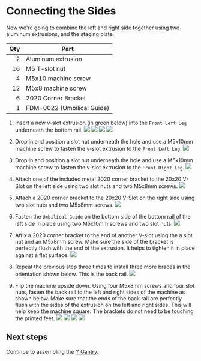 # Connecting the Sides

Now we're going to combine the left and right side together using two aluminum extrusions, and the staging plate.

| Qty | Part                       |
|----:|----------------------------|
|   2 | Aluminum extrusion         |
|  16 | M5 T-slot nut              |
|   4 | M5x10 machine screw        |
|  12 | M5x8 machine screw         |
|   6 | 2020 Corner Bracket        |
|   1 | FDM-0022 (Umbilical Guide) |

1. Insert a new v-slot extrusion (in green below) into the `Front Left Leg` underneath the bottom rail.
  ![](images/Connecting-The-Sides-Step-1.webp)
  ![](images/Connecting-The-Sides-Step-1-2.webp)
  ![](images/Connecting-The-Sides-Step-1-3.webp)
  ![](images/v_slot_into_frame.webp)

1. Drop in and position a slot nut underneath the hole and use a M5x10mm machine screw to fasten the v-slot extrusion to the `Front Left Leg`.
  ![](images/Connecting-The-Sides-Step-2.webp)

1. Drop in and position a slot nut underneath the hole and use a M5x10mm machine screw to fasten the v-slot extrusion to the `Front Right Leg`.
  ![](images/Connecting-The-Sides-Step-3.webp)

1. Attach one of the included metal 2020 corner bracket to the 20x20 V-Slot on the left side using two slot nuts and two M5x8mm screws.
  ![](images/Connecting-The-Sides-Step-4.webp)

1. Attach a 2020 corner bracket to the 20x20 V-Slot on the right side using two slot nuts and two M5x8mm screws.
  ![](images/Connecting-The-Sides-Step-5.webp)

1. Fasten the `Umbilical Guide` on the bottom side of the bottom rail of the left side in place using two M5x10mm screws and two slot nuts.
  ![](images/Connecting-The-Sides-Step-6.webp)

1. Affix a 2020 corner bracket to the end of another V-slot using the a slot nut and an M5x8mm screw. Make sure the side of the bracket is perfectly flush with the end of the extrusion. It helps to tighten it in place against a flat surface.
  ![](images/Connecting-The-Sides-Step-7.webp)

1. Repeat the previous step three times to install three more braces in the orientation shown below. This is the back rail.
  ![](images/Connecting-The-Sides-Step-8.webp)

1. Flip the machine upside down. Using four M5x8mm screws and four slot nuts, fasten the back rail to the left and right sides of the machine as shown below. Make sure that the ends of the back rail are perfectly flush with the sides of the extrusion on the left and right sides. This will help keep the machine square. The brackets do not need to be touching the printed feet.
  ![](images/Connecting-The-Sides-Step-9.webp)
  ![](images/Connecting-The-Sides-Step-9-2.webp)
  ![](images/Connecting-The-Sides-Step-9-3.webp)
  ![](images/Connecting-The-Sides-Step-9-4.webp)

## Next steps

Continue to assembling the [Y Gantry](../6-y-gantry-assembly/index.md).
